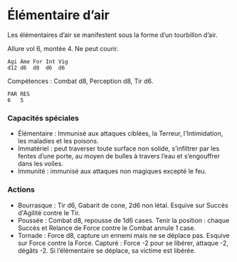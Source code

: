 # Élémentaire d’air

Les élémentaires d’air se manifestent sous la forme d’un tourbillon d’air.

Allure vol 6, montée 4. Ne peut courir.

	Agi	Âme	For	Int	Vig
	d12	d6	d8	d6	d6

Compétences : Combat d8, Perception d8, Tir d6.

	PAR	RES
	6	5

### Capacités spéciales
- Élémentaire : Immunisé aux attaques ciblées, la Terreur, l'Intimidation, les maladies et les poisons.
- Immatériel : peut traverser toute surface non solide, s’infiltrer par les fentes d’une porte, au moyen de bulles à travers l’eau et s’engouffrer dans les voiles.
- Immunité : immunisé aux attaques non magiques excepté le feu.

### Actions
- Bourrasque : Tir d6, Gabarit de cone, 2d6 non létal. Esquive sur Succès d'Agilité contre le Tir.
- Poussée : Combat d8, repousse de 1d6 cases. Tenir la position : chaque Succès et Relance de Force contre le Combat annule 1 case.
- Tornade : Force d8, capture un ennemi mais ne se déplace pas. Esquive sur Force contre la Force. Capturé : Force -2 pour se libérer, attaque -2, dégâts -2. Si l’élémentaire se déplace, sa victime est libérée.
